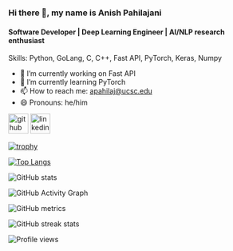 ### Hi there 👋, my name is Anish Pahilajani
#### Software Developer | Deep Learning Engineer | AI/NLP research enthusiast

Skills: Python, GoLang, C, C++, Fast API, PyTorch, Keras, Numpy

- 🔭 I’m currently working on Fast API 
- 🌱 I’m currently learning PyTorch 
- 📫 How to reach me: apahilaj@ucsc.edu 
- 😄 Pronouns: he/him 


[<img src='https://cdn.jsdelivr.net/npm/simple-icons@3.0.1/icons/github.svg' alt='github' height='40'>](https://github.com/AnishPahilajani)  [<img src='https://cdn.jsdelivr.net/npm/simple-icons@3.0.1/icons/linkedin.svg' alt='linkedin' height='40'>](https://www.linkedin.com/in/anish-pahilajani-668735194/)  

[![trophy](https://github-profile-trophy.vercel.app/?username=AnishPahilajani&theme=onedark)](https://github.com/ryo-ma/github-profile-trophy)

[![Top Langs](https://github-readme-stats.vercel.app/api/top-langs/?username=AnishPahilajani)](https://github.com/anuraghazra/github-readme-stats)

![GitHub stats](https://github-readme-stats.vercel.app/api?username=AnishPahilajani&count_private=true&show_icons=true&theme=blue-green&bg_color=00000000)  

![GitHub Activity Graph](https://activity-graph.herokuapp.com/graph?username=AnishPahilajani)  

![GitHub metrics](https://metrics.lecoq.io/AnishPahilajani)  

![GitHub streak stats](https://streak-stats.demolab.com/?user=AnishPahilajani)  

![Profile views](https://gpvc.arturio.dev/AnishPahilajani) 
